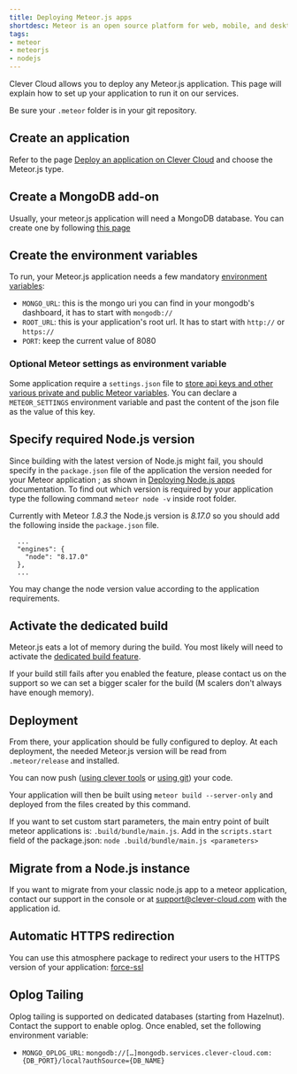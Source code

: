 ```yaml
---
title: Deploying Meteor.js apps
shortdesc: Meteor is an open source platform for web, mobile, and desktop.
tags:
- meteor
- meteorjs
- nodejs
---
```


Clever Cloud allows you to deploy any Meteor.js application. This page will explain how to set up your application to run it on our services.

Be sure your `.meteor` folder is in your git repository.

## Create an application

Refer to the page [Deploy an application on Clever Cloud](/doc/clever-cloud-overview/add-application/) and choose the Meteor.js type.

## Create a MongoDB add-on

Usually, your meteor.js application will need a MongoDB database. You can create one by following [this page](/doc/addons/clever-cloud-addons/)

## Create the environment variables

To run, your Meteor.js application needs a few mandatory [environment variables](https://www.clever-cloud.com/doc/admin-console/environment-variables/):

- `MONGO_URL`: this is the mongo uri you can find in your mongodb's dashboard, it has to start with `mongodb://`
- `ROOT_URL`: this is your application's root url. It has to start with `http://` or `https://`
- `PORT`: keep the current value of 8080

### Optional Meteor settings as environment variable

Some application require a `settings.json` file to [store api keys and other various private and public Meteor variables](https://docs.meteor.com/api/core.html#Meteor-settings).
You can declare a `METEOR_SETTINGS` environment variable and past the content of the json file as the value of this key.

## Specify required Node.js version

Since building with the latest version of Node.js might fail, you should specify in the `package.json` file of the application the version needed for your Meteor application ; as shown in [Deploying Node.js apps](https://www.clever-cloud.com/doc/nodejs/nodejs/#requirements) documentation.
To find out which version is required by your application type the following command `meteor node -v` inside root folder.

Currently with Meteor *1.8.3* the Node.js version is *8.17.0* so you should add the following inside the `package.json` file.

```
  ...
  "engines": {
    "node": "8.17.0"
  },
  ...
```
You may change the node version value according to the application requirements.

## Activate the dedicated build

Meteor.js eats a lot of memory during the build. You most likely will need to activate the [dedicated build feature](https://www.clever-cloud.com/doc/admin-console/apps-management/#dedicated-build).

If your build still fails after you enabled the feature, please contact us on the support so we can set a bigger scaler for the build (M scalers don't always have enough memory).

## Deployment

From there, your application should be fully configured to deploy. At each deployment, the needed Meteor.js version will be read from `.meteor/release` and installed.

You can now push ([using clever tools](https://www.clever-cloud.com/doc/clever-tools/manage/) or [using git](https://www.clever-cloud.com/doc/clever-cloud-overview/add-application/#git-deployment)) your code.

Your application will then be built using `meteor build --server-only` and deployed from the files created by this command.

If you want to set custom start parameters, the main entry point of built meteor applications is: `.build/bundle/main.js`.
Add in the `scripts.start` field of the package.json: `node .build/bundle/main.js <parameters>`

## Migrate from a Node.js instance

If you want to migrate from your classic node.js app to a meteor application, contact our support in the console or at
support@clever-cloud.com with the application id.

## Automatic HTTPS redirection

You can use this atmosphere package to redirect your users to the HTTPS version of your application:
[force-ssl](https://atmospherejs.com/meteor/force-ssl)

## Oplog Tailing
Oplog tailing is supported on dedicated databases (starting from Hazelnut). Contact the support to enable oplog. Once enabled, set the following environment variable:
- `MONGO_OPLOG_URL`: `mongodb://[…]mongodb.services.clever-cloud.com:{DB_PORT}/local?authSource={DB_NAME}`
